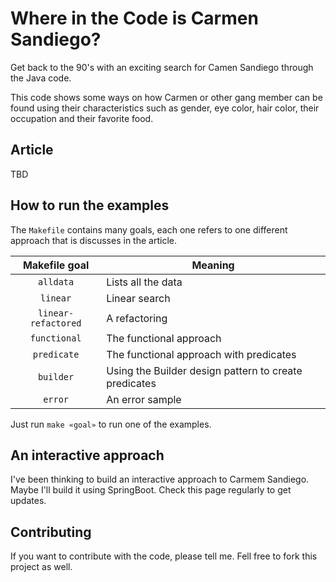 # Where in the Code is Carmen Sandiego?

Get back to the 90's with an exciting search for Camen Sandiego through the Java code.

This code shows some ways on how Carmen or other gang member can be found using their characteristics such as gender, eye color, hair color, their occupation and their favorite food.

## Article

TBD

## How to run the examples

The `Makefile` contains many goals, each one refers to one different approach that is discusses in the article.

| Makefile goal | Meaning |
|:-------------:| ------- |
| `alldata` | Lists all the data |
| `linear` | Linear search |
| `linear-refactored` | A refactoring |
| `functional` | The functional approach |
| `predicate` | The functional approach with predicates|
| `builder` | Using the Builder design pattern to create predicates|
| `error` | An error sample |

Just run `make «goal»` to run one of the examples.

## An interactive approach

I've been thinking to build an interactive approach to Carmem Sandiego. Maybe I'll build it using SpringBoot. Check this page regularly to get updates.

## Contributing

If you want to contribute with the code, please tell me. Fell free to fork this project as well.
